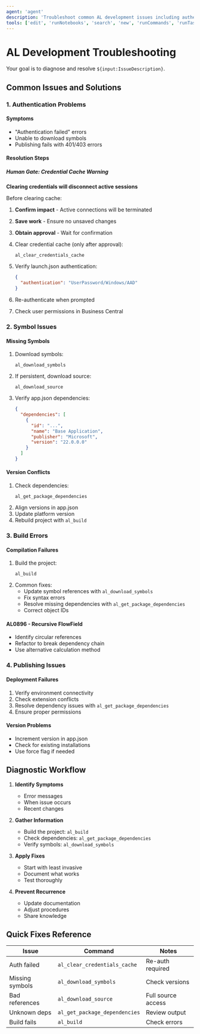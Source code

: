 ```yaml
---
agent: 'agent'
description: 'Troubleshoot common AL development issues including authentication, symbols, and dependencies.'
tools: ['edit', 'runNotebooks', 'search', 'new', 'runCommands', 'runTasks', 'runSubagent', 'usages', 'vscodeAPI', 'problems', 'changes', 'testFailure', 'openSimpleBrowser', 'fetch', 'githubRepo', 'ms-dynamics-smb.al/al_build', 'ms-dynamics-smb.al/al_download_symbols', 'ms-dynamics-smb.al/al_download_source', 'ms-dynamics-smb.al/al_clear_credentials_cache', 'extensions', 'todos', 'runTests']
---
```


# AL Development Troubleshooting

Your goal is to diagnose and resolve `${input:IssueDescription}`.

## Common Issues and Solutions

### 1. Authentication Problems

#### Symptoms
- "Authentication failed" errors
- Unable to download symbols
- Publishing fails with 401/403 errors

#### Resolution Steps

##### Human Gate: Credential Cache Warning
**Clearing credentials will disconnect active sessions**

Before clearing cache:
1. **Confirm impact** - Active connections will be terminated
2. **Save work** - Ensure no unsaved changes
3. **Obtain approval** - Wait for confirmation

1. Clear credential cache (only after approval):
   ```
   al_clear_credentials_cache
   ```
2. Verify launch.json authentication:
   ```json
   {
     "authentication": "UserPassword/Windows/AAD"
   }
   ```
3. Re-authenticate when prompted
4. Check user permissions in Business Central

### 2. Symbol Issues

#### Missing Symbols
1. Download symbols:
   ```
   al_download_symbols
   ```
2. If persistent, download source:
   ```
   al_download_source
   ```
3. Verify app.json dependencies:
   ```json
   {
     "dependencies": [
       {
         "id": "...",
         "name": "Base Application",
         "publisher": "Microsoft",
         "version": "22.0.0.0"
       }
     ]
   }
   ```

#### Version Conflicts
1. Check dependencies:
   ```
   al_get_package_dependencies
   ```
2. Align versions in app.json
3. Update platform version
4. Rebuild project with `al_build`

### 3. Build Errors

#### Compilation Failures
1. Build the project:
   ```
   al_build
   ```
2. Common fixes:
   - Update symbol references with `al_download_symbols`
   - Fix syntax errors
   - Resolve missing dependencies with `al_get_package_dependencies`
   - Correct object IDs

#### AL0896 - Recursive FlowField
- Identify circular references
- Refactor to break dependency chain
- Use alternative calculation method

### 4. Publishing Issues

#### Deployment Failures
1. Verify environment connectivity
2. Check extension conflicts
3. Resolve dependency issues with `al_get_package_dependencies`
4. Ensure proper permissions

#### Version Problems
- Increment version in app.json
- Check for existing installations
- Use force flag if needed

## Diagnostic Workflow

1. **Identify Symptoms**
   - Error messages
   - When issue occurs
   - Recent changes

2. **Gather Information**
   - Build the project: `al_build`
   - Check dependencies: `al_get_package_dependencies`
   - Verify symbols: `al_download_symbols`

3. **Apply Fixes**
   - Start with least invasive
   - Document what works
   - Test thoroughly

4. **Prevent Recurrence**
   - Update documentation
   - Adjust procedures
   - Share knowledge

## Quick Fixes Reference

| Issue | Command | Notes |
|-------|---------|-------|
| Auth failed | `al_clear_credentials_cache` | Re-auth required |
| Missing symbols | `al_download_symbols` | Check versions |
| Bad references | `al_download_source` | Full source access |
| Unknown deps | `al_get_package_dependencies` | Review output |
| Build fails | `al_build` | Check errors |